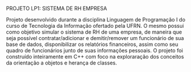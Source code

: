 PROJETO LP1: SISTEMA DE RH EMPRESA

  Projeto desenvolvido durante a disciplina Linguagem de Programação I do curso de Tecnologia da Informação ofertado pela UFRN. O mesmo possui como objetivo simular o sistema de RH de uma empresa, de maneira que seja possível contratar/adicionar e demitir/remover um funcionário de sua base de dados, disponibilizar os relatórios financeiros, assim como seu quadro de funcionários junto de suas informações pessoais.
  O projeto foi construído inteiramente em C++ com foco na exploraração dos conceitos da orientação a objetos e herança de classes.
